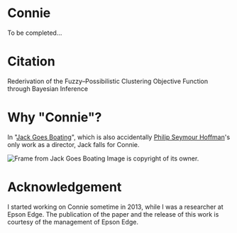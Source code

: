 # Connie
To be completed...

# Citation
Rederivation of the Fuzzy–Possibilistic Clustering Objective Function through Bayesian Inference

# Why "Connie"?
In "[Jack Goes Boating](https://en.wikipedia.org/wiki/Jack_Goes_Boating_(film))", which is also accidentally [Philip Seymour Hoffman](https://en.wikipedia.org/wiki/Philip_Seymour_Hoffman)'s only work as a director, Jack falls for Connie. 

![Frame from Jack Goes Boating](http://abadpour.com/wp-content/uploads/2016/11/connie_image_small.jpg)
Image is copyright of its owner.

# Acknowledgement
I started working on Connie sometime in 2013, while I was a researcher at Epson Edge. The publication of the paper and the release of this work is courtesy of the management of Epson Edge.
